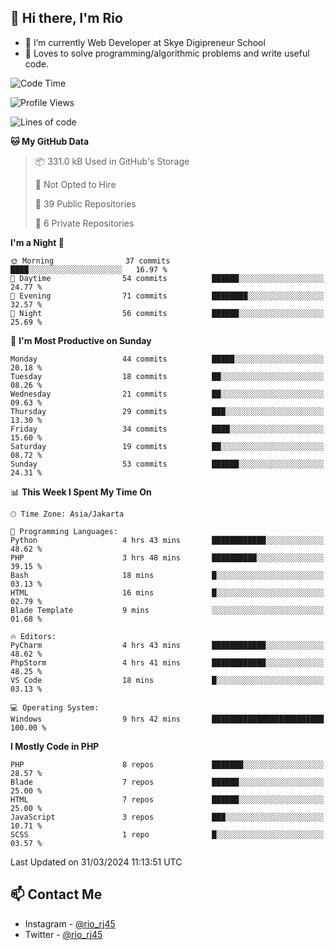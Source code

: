 ## 👋 Hi there, I'm Rio 

-  🔭 I’m currently Web Developer at Skye Digipreneur School
-  💬 Loves to solve programming/algorithmic problems and write useful code.

<!--START_SECTION:waka-->
![Code Time](http://img.shields.io/badge/Code%20Time-1%2C033%20hrs%202%20mins-blue)

![Profile Views](http://img.shields.io/badge/Profile%20Views-115-blue)

![Lines of code](https://img.shields.io/badge/From%20Hello%20World%20I%27ve%20Written-4.9%20million%20lines%20of%20code-blue)

**🐱 My GitHub Data** 

> 📦 331.0 kB Used in GitHub's Storage 
 > 
> 🚫 Not Opted to Hire
 > 
> 📜 39 Public Repositories 
 > 
> 🔑 6 Private Repositories 
 > 
**I'm a Night 🦉** 

```text
🌞 Morning                37 commits          ████░░░░░░░░░░░░░░░░░░░░░   16.97 % 
🌆 Daytime                54 commits          ██████░░░░░░░░░░░░░░░░░░░   24.77 % 
🌃 Evening                71 commits          ████████░░░░░░░░░░░░░░░░░   32.57 % 
🌙 Night                  56 commits          ██████░░░░░░░░░░░░░░░░░░░   25.69 % 
```
📅 **I'm Most Productive on Sunday** 

```text
Monday                   44 commits          █████░░░░░░░░░░░░░░░░░░░░   20.18 % 
Tuesday                  18 commits          ██░░░░░░░░░░░░░░░░░░░░░░░   08.26 % 
Wednesday                21 commits          ██░░░░░░░░░░░░░░░░░░░░░░░   09.63 % 
Thursday                 29 commits          ███░░░░░░░░░░░░░░░░░░░░░░   13.30 % 
Friday                   34 commits          ████░░░░░░░░░░░░░░░░░░░░░   15.60 % 
Saturday                 19 commits          ██░░░░░░░░░░░░░░░░░░░░░░░   08.72 % 
Sunday                   53 commits          ██████░░░░░░░░░░░░░░░░░░░   24.31 % 
```


📊 **This Week I Spent My Time On** 

```text
🕑︎ Time Zone: Asia/Jakarta

💬 Programming Languages: 
Python                   4 hrs 43 mins       ████████████░░░░░░░░░░░░░   48.62 % 
PHP                      3 hrs 48 mins       ██████████░░░░░░░░░░░░░░░   39.15 % 
Bash                     18 mins             █░░░░░░░░░░░░░░░░░░░░░░░░   03.13 % 
HTML                     16 mins             █░░░░░░░░░░░░░░░░░░░░░░░░   02.79 % 
Blade Template           9 mins              ░░░░░░░░░░░░░░░░░░░░░░░░░   01.68 % 

🔥 Editors: 
PyCharm                  4 hrs 43 mins       ████████████░░░░░░░░░░░░░   48.62 % 
PhpStorm                 4 hrs 41 mins       ████████████░░░░░░░░░░░░░   48.25 % 
VS Code                  18 mins             █░░░░░░░░░░░░░░░░░░░░░░░░   03.13 % 

💻 Operating System: 
Windows                  9 hrs 42 mins       █████████████████████████   100.00 % 
```

**I Mostly Code in PHP** 

```text
PHP                      8 repos             ███████░░░░░░░░░░░░░░░░░░   28.57 % 
Blade                    7 repos             ██████░░░░░░░░░░░░░░░░░░░   25.00 % 
HTML                     7 repos             ██████░░░░░░░░░░░░░░░░░░░   25.00 % 
JavaScript               3 repos             ███░░░░░░░░░░░░░░░░░░░░░░   10.71 % 
SCSS                     1 repo              █░░░░░░░░░░░░░░░░░░░░░░░░   03.57 % 
```




 Last Updated on 31/03/2024 11:13:51 UTC
<!--END_SECTION:waka-->

## 📫 Contact Me
- Instagram - [@rio_rj45](https://www.instagram.com/rio_rj45/)
- Twitter - [@rio_rj45](https://twitter.com/rio_rj45)
